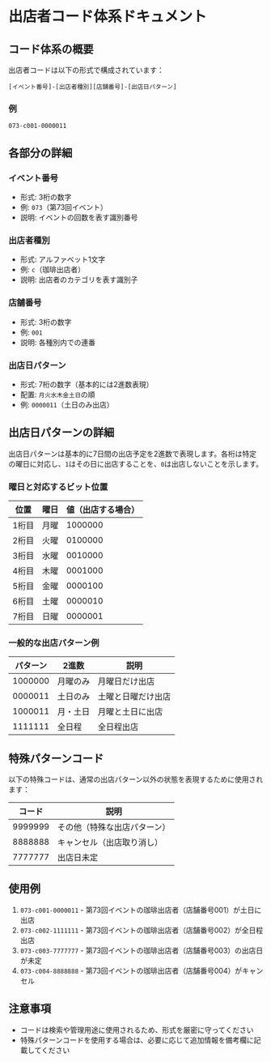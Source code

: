 # 出店者コード体系ドキュメント

## コード体系の概要

出店者コードは以下の形式で構成されています：

```text
[イベント番号]-[出店者種別][店舗番号]-[出店日パターン]
```

### 例

```text
073-c001-0000011
```

## 各部分の詳細

### イベント番号

- 形式: 3桁の数字
- 例: `073`（第73回イベント）
- 説明: イベントの回数を表す識別番号

### 出店者種別

- 形式: アルファベット1文字
- 例: `c`（珈琲出店者）
- 説明: 出店者のカテゴリを表す識別子

### 店舗番号

- 形式: 3桁の数字
- 例: `001`
- 説明: 各種別内での連番

### 出店日パターン

- 形式: 7桁の数字（基本的には2進数表現）
- 配置: `月火水木金土日`の順
- 例: `0000011`（土日のみ出店）

## 出店日パターンの詳細

出店日パターンは基本的に7日間の出店予定を2進数で表現します。各桁は特定の曜日に対応し、`1`はその日に出店することを、`0`は出店しないことを示します。

### 曜日と対応するビット位置

| 位置 | 曜日 | 値（出店する場合）|
|------|------|----------------|
| 1桁目 | 月曜 | 1000000 |
| 2桁目 | 火曜 | 0100000 |
| 3桁目 | 水曜 | 0010000 |
| 4桁目 | 木曜 | 0001000 |
| 5桁目 | 金曜 | 0000100 |
| 6桁目 | 土曜 | 0000010 |
| 7桁目 | 日曜 | 0000001 |

### 一般的な出店パターン例

| パターン | 2進数 | 説明 |
|---------|-------|------|
| 1000000 | 月曜のみ | 月曜日だけ出店 |
| 0000011 | 土日のみ | 土曜と日曜だけ出店 |
| 1000011 | 月・土日 | 月曜と土日に出店 |
| 1111111 | 全日程  | 全日程出店 |

## 特殊パターンコード

以下の特殊コードは、通常の出店パターン以外の状態を表現するために使用されます：

| コード | 説明 |
|-------|------|
| 9999999 | その他（特殊な出店パターン） |
| 8888888 | キャンセル（出店取り消し） |
| 7777777 | 出店日未定 |

## 使用例

1. `073-c001-0000011` - 第73回イベントの珈琲出店者（店舗番号001）が土日に出店
2. `073-c002-1111111` - 第73回イベントの珈琲出店者（店舗番号002）が全日程出店
3. `073-c003-7777777` - 第73回イベントの珈琲出店者（店舗番号003）の出店日が未定
4. `073-c004-8888888` - 第73回イベントの珈琲出店者（店舗番号004）がキャンセル

## 注意事項

- コードは検索や管理用途に使用されるため、形式を厳密に守ってください
- 特殊パターンコードを使用する場合は、必要に応じて追加情報を備考欄に記載してください

